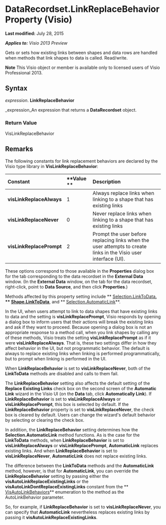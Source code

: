 
# DataRecordset.LinkReplaceBehavior Property (Visio)

 **Last modified:** July 28, 2015

 _**Applies to:** Visio 2013 Preview_

Gets or sets how existing links between shapes and data rows are handled when methods that link shapes to data is called. Read/write.


 **Note**  This Visio object or member is available only to licensed users of Visio Professional 2013.


## Syntax

 _expression_. **LinkReplaceBehavior**

 _expression_An expression that returns a  **DataRecordset** object.


### Return Value

VisLinkReplaceBehavior


## Remarks

The following constants for link replacement behaviors are declared by the Visio type library in  **VisLinkReplaceBehavior**:



|**Constant**|**Value **|**Description**|
|:-----|:-----|:-----|
| **visLinkReplaceAlways**|1|Always replace links when linking to a shape that has existing links|
| **visLinkReplaceNever**|0|Never replace links when linking to a shape that has existing links|
| **visLinkReplacePrompt**|2|Prompt the user before replacing links when the user attempts to create links in the Visio user interface (UI). |
These options correspond to those available in the  **Properties** dialog box for the tab corresponding to the data recordset in the **External Data** window. (In the **External Data** window, on the tab for the data recordset, right-click, point to **Data Source**, and then click  **Properties**.)

Methods affected by this property setting include  ** [Selection.LinkToData](1aa42548-2f3a-015d-e618-c0e103ffaea3.md)**,  ** [Shape.LinkToData](75dd1543-e643-0c7d-a89a-f0dd09d6d323.md)**, and  ** [Selection.AutomaticLink](6943b2b1-269a-7759-d981-a3749cfbeaee.md)**.

In the UI, when users attempt to link to data shapes that have existing links to data and the setting is  **visLinkReplacePrompt**, Visio responds by opening a dialog box to inform users that their actions will break the existing links and ask if they want to proceed. Because opening a dialog box is not an appropriate response to a method call, when you link shapes by calling any of these methods, Visio treats the setting  **visLinkReplacePrompt** as if it were **visLinkReplaceAlways**. That is, these two settings differ in how they affect behavior in the UI, but not programmatic behavior. The default is always to replace existing links when linking is performed programmatically, but to prompt when linking is performed in the UI.

When  **LinkReplaceBehavior** is set to **visLinkReplaceNever**, both of the  **LinkToData** methods are disabled and calls to them fail.

The  **LinkReplaceBehavior** setting also affects the default setting of the **Replace Existing Links** check box on the second screen of the **Automatic Link** wizard in the Visio UI (on the **Data** tab, click **Automatically Link**). If  **LinkReplaceBehavior** is set to **visLinkReplaceAlways** or **visLinkReplacePrompt**, this box is selected by default. If the  **LinkReplaceBehavior** property is set to **visLinkReplaceNever**, the check box is cleared by default. Users can change the wizard's default behavior by selecting or clearing the check box.

In addition, the  **LinkReplaceBehavior** setting determines how the **Selection.AutomaticLink** method functions. As is the case for the **LinkToData** methods, when **LinkReplaceBehavior** is set to **visLinkReplaceAlways** or **visLinkReplacePrompt**,  **AutomaticLink** replaces existing links. And when **LinkReplaceBehavior** is set to **visLinkReplaceNever**,  **AutomaticLink** does not replace existing links.

The difference between the  **LinkToData** methods and the **AutomaticLink** method, however, is that for **AutomaticLink**, you can override the  **LinkReplaceBehavior** setting by passing either the **visAutoLinkReplaceExistingLinks** or the **visAutoLinkDontReplaceExistingLinks** constant from the ** [VisAutoLinkBehaviors](a1aae16f-0855-6f31-3450-f67f2e9cd681.md)** enumeration to the method as the AutoLinkBehavior parameter.

So, for example, if  **LinkReplaceBehavior** is set to **visLinkReplaceNever**, you can specify that  **AutomaticLink** nevertheless replaces existing links by passing it **visAutoLinkReplaceExistingLinks**. 

